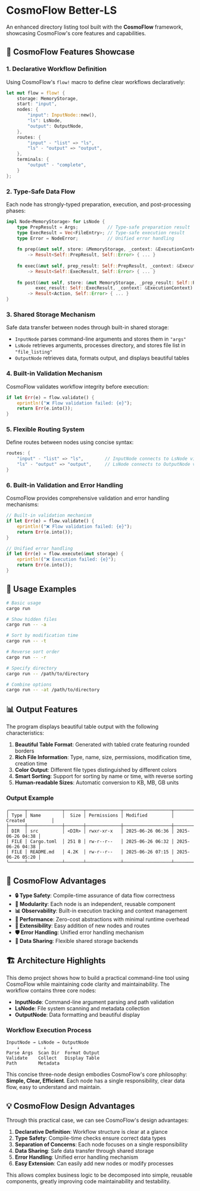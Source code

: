 # CosmoFlow Better-LS

An enhanced directory listing tool built with the **CosmoFlow** framework, showcasing CosmoFlow's core features and capabilities.

## 🌟 CosmoFlow Features Showcase

### 1. **Declarative Workflow Definition**
Using CosmoFlow's `flow!` macro to define clear workflows declaratively:

```rust
let mut flow = flow! {
    storage: MemoryStorage,
    start: "input",
    nodes: {
        "input": InputNode::new(),
        "ls": LsNode,
        "output": OutputNode,
    },
    routes: {
        "input" - "list" => "ls",
        "ls" - "output" => "output",
    },
    terminals: {
        "output" - "complete",
    }
};
```

### 2. **Type-Safe Data Flow**
Each node has strongly-typed preparation, execution, and post-processing phases:

```rust
impl Node<MemoryStorage> for LsNode {
    type PrepResult = Args;           // Type-safe preparation result
    type ExecResult = Vec<FileEntry>; // Type-safe execution result
    type Error = NodeError;           // Unified error handling
    
    fn prep(&mut self, store: &MemoryStorage, _context: &ExecutionContext) 
        -> Result<Self::PrepResult, Self::Error> { ... }
        
    fn exec(&mut self, prep_result: Self::PrepResult, _context: &ExecutionContext) 
        -> Result<Self::ExecResult, Self::Error> { ... }
        
    fn post(&mut self, store: &mut MemoryStorage, _prep_result: Self::PrepResult, 
           exec_result: Self::ExecResult, _context: &ExecutionContext) 
        -> Result<Action, Self::Error> { ... }
}
```

### 3. **Shared Storage Mechanism**
Safe data transfer between nodes through built-in shared storage:

- `InputNode` parses command-line arguments and stores them in `"args"`
- `LsNode` retrieves arguments, processes directory, and stores file list in `"file_listing"`
- `OutputNode` retrieves data, formats output, and displays beautiful tables

### 4. **Built-in Validation Mechanism**
CosmoFlow validates workflow integrity before execution:

```rust
if let Err(e) = flow.validate() {
    eprintln!("❌ Flow validation failed: {e}");
    return Err(e.into());
}
```

### 5. **Flexible Routing System**
Define routes between nodes using concise syntax:

```rust
routes: {
    "input" - "list" => "ls",        // InputNode connects to LsNode via "list" action
    "ls" - "output" => "output",     // LsNode connects to OutputNode via "output" action
}
```

### 6. **Built-in Validation and Error Handling**
CosmoFlow provides comprehensive validation and error handling mechanisms:

```rust
// Built-in validation mechanism
if let Err(e) = flow.validate() {
    eprintln!("❌ Flow validation failed: {e}");
    return Err(e.into());
}

// Unified error handling
if let Err(e) = flow.execute(&mut storage) {
    eprintln!("❌ Execution failed: {e}");
    return Err(e.into());
}
```

## 🚀 Usage Examples

```bash
# Basic usage
cargo run

# Show hidden files
cargo run -- -a

# Sort by modification time
cargo run -- -t

# Reverse sort order
cargo run -- -r

# Specify directory
cargo run -- /path/to/directory

# Combine options
cargo run -- -at /path/to/directory
```

## 📊 Output Features

The program displays beautiful table output with the following characteristics:

1. **Beautiful Table Format**: Generated with tabled crate featuring rounded borders
2. **Rich File Information**: Type, name, size, permissions, modification time, creation time
3. **Color Output**: Different file types distinguished by different colors
4. **Smart Sorting**: Support for sorting by name or time, with reverse sorting
5. **Human-readable Sizes**: Automatic conversion to KB, MB, GB units

### Output Example

```
╭──────┬─────────────┬───────┬─────────────┬──────────────────┬──────────────────╮
│ Type │ Name        │  Size │ Permissions │ Modified         │ Created          │
├──────┼─────────────┼───────┼─────────────┼──────────────────┼──────────────────┤
│ DIR  │ src         │ <DIR> │ rwxr-xr-x   │ 2025-06-26 06:36 │ 2025-06-26 04:38 │
│ FILE │ Cargo.toml  │ 251 B │ rw-r--r--   │ 2025-06-26 06:32 │ 2025-06-26 04:38 │
│ FILE │ README.md   │ 4.2K  │ rw-r--r--   │ 2025-06-26 07:15 │ 2025-06-26 05:20 │
╰──────┴─────────────┴───────┴─────────────┴──────────────────┴──────────────────╯
```

## 🎯 CosmoFlow Advantages

- **🔒 Type Safety**: Compile-time assurance of data flow correctness
- **🔧 Modularity**: Each node is an independent, reusable component
- **📊 Observability**: Built-in execution tracking and context management
- **🚀 Performance**: Zero-cost abstractions with minimal runtime overhead
- **🔄 Extensibility**: Easy addition of new nodes and routes
- **🛡️ Error Handling**: Unified error handling mechanism
- **💾 Data Sharing**: Flexible shared storage backends

## 🏗️ Architecture Highlights

This demo project shows how to build a practical command-line tool using CosmoFlow while maintaining code clarity and maintainability. The workflow contains three core nodes:

- **InputNode**: Command-line argument parsing and path validation
- **LsNode**: File system scanning and metadata collection
- **OutputNode**: Data formatting and beautiful display

### Workflow Execution Process

```
InputNode → LsNode → OutputNode
    ↓         ↓         ↓
Parse Args  Scan Dir  Format Output
Validate    Collect   Display Table
Path        Metadata
```

This concise three-node design embodies CosmoFlow's core philosophy: **Simple, Clear, Efficient**. Each node has a single responsibility, clear data flow, easy to understand and maintain.

## 💡 CosmoFlow Design Advantages

Through this practical case, we can see CosmoFlow's design advantages:

1. **Declarative Definition**: Workflow structure is clear at a glance
2. **Type Safety**: Compile-time checks ensure correct data types
3. **Separation of Concerns**: Each node focuses on a single responsibility
4. **Data Sharing**: Safe data transfer through shared storage
5. **Error Handling**: Unified error handling mechanism
6. **Easy Extension**: Can easily add new nodes or modify processes

This allows complex business logic to be decomposed into simple, reusable components, greatly improving code maintainability and testability.
